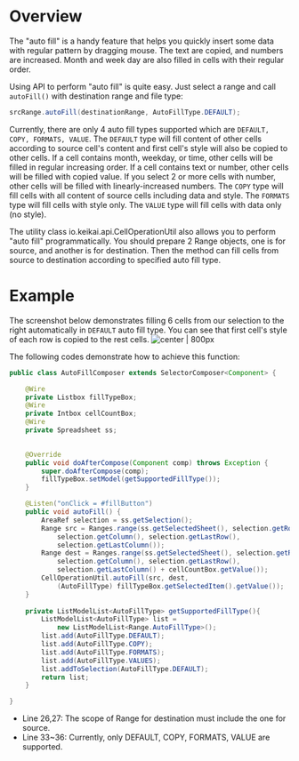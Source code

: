 # Overview

The "auto fill" is a handy feature that helps you quickly insert some
data with regular pattern by dragging mouse. The text are copied, and
numbers are increased. Month and week day are also filled in cells with
their regular order.

Using API to perform "auto fill" is quite easy. Just select a range and
call `autoFill()` with destination range and file type:

``` java
srcRange.autoFill(destinationRange, AutoFillType.DEFAULT);
```

Currently, there are only 4 auto fill types supported which are
`DEFAULT, COPY, FORMATS, VALUE`. The `DEFAULT` type will fill content of
other cells according to source cell's content and first cell's style
will also be copied to other cells. If a cell contains month, weekday,
or time, other cells will be filled in regular increasing order. If a
cell contains text or number, other cells will be filled with copied
value. If you select 2 or more cells with number, other cells will be
filled with linearly-increased numbers. The `COPY` type will fill cells
with all content of source cells including data and style. The `FORMATS`
type will fill cells with style only. The `VALUE` type will fill cells
with data only (no style).

The utility class
<javadoc directory="keikai">io.keikai.api.CellOperationUtil</javadoc>
also allows you to perform "auto fill" programmatically. You should
prepare 2 Range objects, one is for source, and another is for
destination. Then the method can fill cells from source to destination
according to specified auto fill type.

# Example

The screenshot below demonstrates filling 6 cells from our selection to
the right automatically in `DEFAULT` auto fill type. You can see that
first cell's style of each row is copied to the rest cells. ![ center |
800px](/assets/images/dev-ref/zss-essentials-autoFill.png " center | 800px")

The following codes demonstrate how to achieve this function:

``` java
public class AutoFillComposer extends SelectorComposer<Component> {

    @Wire
    private Listbox fillTypeBox;
    @Wire
    private Intbox cellCountBox;
    @Wire
    private Spreadsheet ss;

    
    @Override
    public void doAfterCompose(Component comp) throws Exception {
        super.doAfterCompose(comp);
        fillTypeBox.setModel(getSupportedFillType());
    }

    @Listen("onClick = #fillButton")
    public void autoFill() {
        AreaRef selection = ss.getSelection();
        Range src = Ranges.range(ss.getSelectedSheet(), selection.getRow(),
            selection.getColumn(), selection.getLastRow(),
            selection.getLastColumn());
        Range dest = Ranges.range(ss.getSelectedSheet(), selection.getRow(),
            selection.getColumn(), selection.getLastRow(),
            selection.getLastColumn() + cellCountBox.getValue());
        CellOperationUtil.autoFill(src, dest, 
            (AutoFillType) fillTypeBox.getSelectedItem().getValue());
    }
    
    private ListModelList<AutoFillType> getSupportedFillType(){
        ListModelList<AutoFillType> list = 
            new ListModelList<Range.AutoFillType>();
        list.add(AutoFillType.DEFAULT);
        list.add(AutoFillType.COPY);
        list.add(AutoFillType.FORMATS);
        list.add(AutoFillType.VALUES);
        list.addToSelection(AutoFillType.DEFAULT);
        return list;
    }

}
```

  - Line 26,27: The scope of Range for destination must include the one
    for source.
  - Line 33\~36: Currently, only DEFAULT, COPY, FORMATS, VALUE are
    supported.
